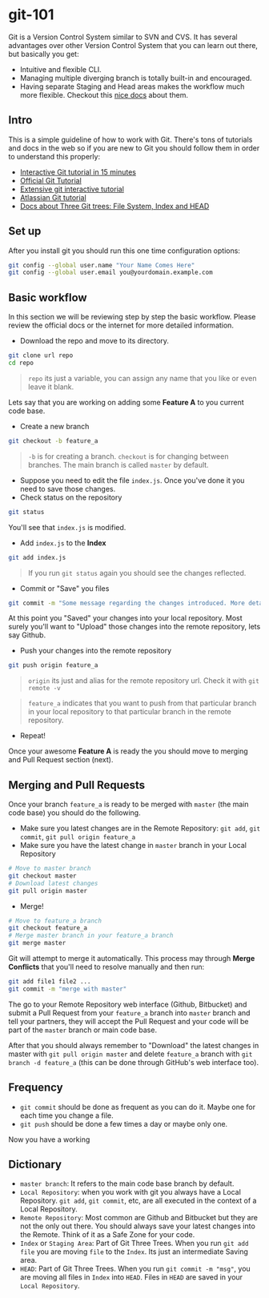 git-101
=======

Git is a Version Control System similar to SVN and CVS. 
It has several advantages over other Version Control System that you can learn out there, but basically you get:

- Intuitive and flexible CLI.
- Managing multiple diverging branch is totally built-in and encouraged.
- Having separate Staging and Head areas makes the workflow much more flexible. Checkout this [nice docs][1] about them.

## Intro

This is a simple guideline of how to work with Git.
There's tons of tutorials and docs in the web so if you are new to Git you should
follow them in order to understand this properly:

- [Interactive Git tutorial in 15 minutes](https://try.github.io/levels/1/challenges/1)
- [Official Git Tutorial](http://git-scm.com/docs/gittutorial)
- [Extensive git interactive tutorial](http://gitimmersion.com/lab_01.html)
- [Atlassian Git tutorial](https://www.atlassian.com/git/tutorial)
- [Docs about Three Git trees: File System, Index and HEAD](http://git-scm.com/blog/2011/07/11/reset.html)


## Set up

After you install git you should run this one time configuration options:
```bash
git config --global user.name "Your Name Comes Here"
git config --global user.email you@yourdomain.example.com
```
## Basic workflow

In this section we will be reviewing step by step the basic workflow. Please review the official docs or the internet
for more detailed information.

- Download the repo and move to its directory.
```bash
git clone url repo
cd repo
```

> `repo` its just a variable, you can assign any name that you like or even leave it blank.


Lets say that you are working on adding some **Feature A** to you current code base.

- Create a new branch
 ```bash
git checkout -b feature_a
```

> `-b` is for creating a branch. `checkout` is for changing between branches. 
The main branch is called `master` by default.

- Suppose you need to edit the file `index.js`. Once you've done it you need to save those changes.
- Check status on the repository
```bash
git status
```
You'll see that `index.js` is modified.

- Add `index.js` to the **Index**
```bash
git add index.js
```
> If you run `git status` again you should see  the changes reflected.


- Commit or "Save" you files
```bash
git commit -m "Some message regarding the changes introduced. More details are better"
```
At this point you "Saved" your changes into your local repository. Most surely you'll want 
to "Upload" those changes into the remote repository, lets say Github.

- Push your changes into the remote repository
```bash
git push origin feature_a
```
> `origin` its just and alias for the remote repository url. Check it with `git remote -v`

> `feature_a` indicates that you want to push from that particular branch in your local repository
to that particular branch in the remote repository.

- Repeat!

Once your awesome **Feature A** is ready the you should move to merging and Pull Request section (next).

## Merging and Pull Requests

Once your branch `feature_a` is ready to be merged with `master` (the main code base) you should do the following.

- Make sure you latest changes are in the Remote Repository: `git add`,  `git commit`, `git pull origin feature_a`
- Make sure you have the latest change in `master` branch in your Local Repository

```bash
# Move to master branch
git checkout master
# Download latest changes
git pull origin master
```

- Merge!
```bash
# Move to feature_a branch
git checkout feature_a
# Merge master branch in your feature_a branch
git merge master
```

Git will attempt to merge it automatically.
This process may through **Merge Conflicts** that you'll need
to resolve manually and then run:
```bash
git add file1 file2 ...
git commit -m "merge with master"
```

The go to your Remote Repository web interface (Github, Bitbucket) and submit a Pull Request
from your `feature_a` branch into `master` branch and tell your partners, they will accept the Pull Request
and your code will be part of the `master` branch or main code base.

After that you should always remember to "Download" the latest changes in master with `git pull origin master`
and delete `feature_a` branch with `git branch -d feature_a` (this can be done through GitHub's web interface too).

## Frequency

- `git commit` should be done as frequent as you can do it. Maybe one for each time you change a file.
- `git push` should be done a few times a day or maybe only one.


Now you have a working

## Dictionary

- `master branch`: It refers to the main code base branch by default.
- `Local Repository`: when you work with git you always have a Local Repository. `git add`, `git commit`, etc, are all executed in the context of a Local Repository.
- `Remote Repository`: Most common are Github and Bitbucket but they are not the only out there. You should always save your latest changes into the Remote. Think of it as a Safe Zone for your code.
- `Index` or `Staging Area`: Part of Git Three Trees. When you run `git add file` you are moving `file` to the `Index`. Its just an intermediate Saving area.
- `HEAD`: Part of Git Three Trees. When you run `git commit -m "msg"`, you are moving all files in `Index` into `HEAD`. Files in `HEAD` are saved in your `Local Repository`.







[1]: http://git-scm.com/blog/2011/07/11/reset.html
